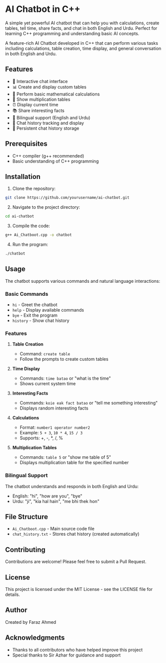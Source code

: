 # AI Chatbot in C++

A simple yet powerful AI chatbot that can help you with calculations, create tables, tell time, share facts, and chat in both English and Urdu. Perfect for learning C++ programming and understanding basic AI concepts.

A feature-rich AI Chatbot developed in C++ that can perform various tasks including calculations, table creation, time display, and general conversation in both English and Urdu.

## Features

- 🤖 Interactive chat interface
- 📊 Create and display custom tables
- 🔢 Perform basic mathematical calculations
- 📝 Show multiplication tables
- ⏰ Display current time
- 📚 Share interesting facts
- 💬 Bilingual support (English and Urdu)
- 📜 Chat history tracking and display
- 💾 Persistent chat history storage

## Prerequisites

- C++ compiler (g++ recommended)
- Basic understanding of C++ programming

## Installation

1. Clone the repository:
```bash
git clone https://github.com/yourusername/ai-chatbot.git
```

2. Navigate to the project directory:
```bash
cd ai-chatbot
```

3. Compile the code:
```bash
g++ Ai_Chatboot.cpp -o chatbot
```

4. Run the program:
```bash
./chatbot
```

## Usage

The chatbot supports various commands and natural language interactions:

### Basic Commands
- `hi` - Greet the chatbot
- `help` - Display available commands
- `bye` - Exit the program
- `history` - Show chat history

### Features
1. **Table Creation**
   - Command: `create table`
   - Follow the prompts to create custom tables

2. **Time Display**
   - Commands: `time batao` or "what is the time"
   - Shows current system time

3. **Interesting Facts**
   - Commands: `koie eak fact batao` or "tell me something interesting"
   - Displays random interesting facts

4. **Calculations**
   - Format: `number1 operator number2`
   - Example: `5 + 3`, `10 * 4`, `15 / 3`
   - Supports: +, -, *, /, %

5. **Multiplication Tables**
   - Commands: `table 5` or "show me table of 5"
   - Displays multiplication table for the specified number

### Bilingual Support
The chatbot understands and responds in both English and Urdu:
- English: "hi", "how are you", "bye"
- Urdu: "ji", "kia hal hain", "me bhi thek hon"

## File Structure

- `Ai_Chatboot.cpp` - Main source code file
- `chat_history.txt` - Stores chat history (created automatically)

## Contributing

Contributions are welcome! Please feel free to submit a Pull Request.

## License

This project is licensed under the MIT License - see the LICENSE file for details.

## Author

Created by Faraz Ahmed

## Acknowledgments

- Thanks to all contributors who have helped improve this project
- Special thanks to Sir Azhar for guidance and support 
